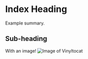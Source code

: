 # Index Heading
Example summary.

## Sub-heading

With an image!
![Image of Vinyltocat](https://octodex.github.com/images/vinyltocat.png)
